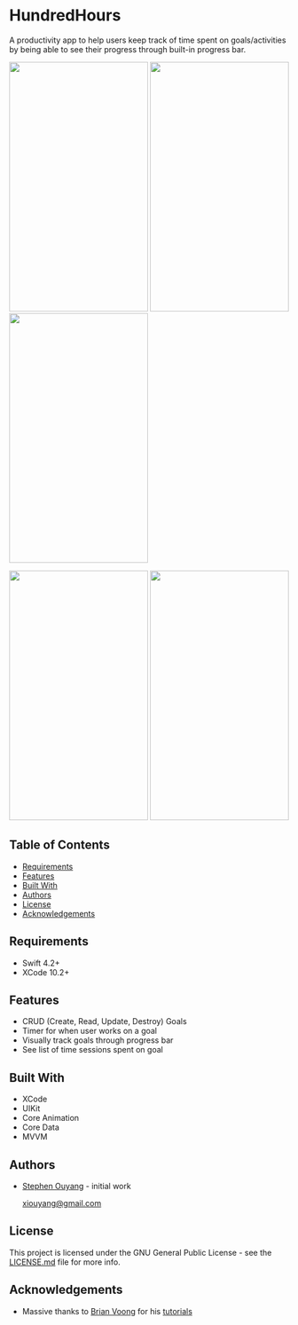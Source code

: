 # HundredHours

A productivity app to help users keep track of time spent on goals/activities by being able to see their progress through built-in progress bar.

<img src="https://user-images.githubusercontent.com/42627387/70857473-d6c5a100-1ea3-11ea-8fdb-35df520c1487.png" width="250" height="450"> <img src="https://user-images.githubusercontent.com/42627387/70857480-07a5d600-1ea4-11ea-964f-187e3944fbc4.png" width="250" height="450"> <img src="https://user-images.githubusercontent.com/42627387/70857482-0c6a8a00-1ea4-11ea-8ad6-792c954b87f7.png" width="250" height="450">

<img src="https://user-images.githubusercontent.com/42627387/70857484-12606b00-1ea4-11ea-9d1b-1be706cdf56e.png" width="250" height="450"> <img src="https://user-images.githubusercontent.com/42627387/70857485-14c2c500-1ea4-11ea-9533-822cb61c02ac.png" width="250" height="450">

## Table of Contents

* [Requirements](#Requirements)
* [Features](#Features)
* [Built With](#Built-With)
* [Authors](#Authors)
* [License](#License)
* [Acknowledgements](#Acknowledgements)

## Requirements

* Swift 4.2+
* XCode 10.2+

## Features

* CRUD (Create, Read, Update, Destroy) Goals
* Timer for when user works on a goal
* Visually track goals through progress bar
* See list of time sessions spent on goal

## Built With

* XCode
* UIKit
* Core Animation
* Core Data
* MVVM

## Authors

* [Stephen Ouyang](https://github.com/Xisouyang) - initial work

  xiouyang@gmail.com

## License

This project is licensed under the GNU General Public License - see the [LICENSE.md](https://github.com/Xisouyang/HundredHours/blob/master/LICENSE.md) file for more info.

## Acknowledgements

* Massive thanks to [Brian Voong](https://github.com/bhlvoong) for his [tutorials](https://www.youtube.com/channel/UCuP2vJ6kRutQBfRmdcI92mA/featured) 
